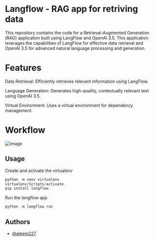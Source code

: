 
# Langflow - RAG app for retriving data

This repository contains the code for a Retrieval-Augmented Generation (RAG) application built using LangFlow and OpenAI 3.5. This application leverages the capabilities of LangFlow for effective data retrieval and OpenAI 3.5 for advanced natural language processing and generation.

# Features
Data Retrieval: Efficiently retrieves relevant information using LangFlow.

Language Generation: Generates high-quality, contextually relevant text using OpenAI 3.5.

Virtual Environment: Uses a virtual environment for dependency management.

# Workflow 

![image](https://github.com/aleem227/Langflow-RAG-app/assets/100162716/0a8d1b6f-c29c-440d-98ae-7db7e5574386)

## Usage

Create and activate the virtualenv
```python
python -m venv virtualenv
virtualenv/Scripts/activate
pip install langflow
```
Run the langflow app

```python
python -m langflow run
```


## Authors

- [@aleem227](https://www.github.com/aleem227)

